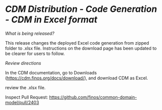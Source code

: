 # *CDM Distribution - Code Generation - CDM in Excel format*

_What is being released?_

This release changes the deployed Excel code generation from zipped folder to .xlsx file. Instructions on the download page has been updated to be clearer for users to follow. 

_Review directions_

In the CDM documentation, go to Downloads (https://cdm.finos.org/docs/download/), and download CDM as Excel.

review the .xlsx file.

Inspect Pull Request: https://github.com/finos/common-domain-model/pull/2403
